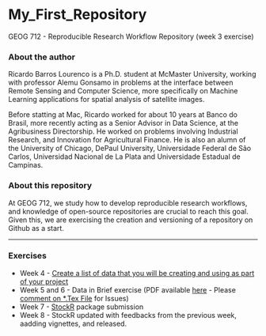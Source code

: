 # My_First_Repository
GEOG 712 - Reproducible Research Workflow Repository (week 3 exercise)

### About the author
Ricardo Barros Lourenco is a Ph.D. student at McMaster University, working with professor Alemu Gonsamo in problems at 
the interface between Remote Sensing and Computer Science, more specifically on Machine Learning applications for 
spatial analysis of satellite images. 

Before statting at Mac, Ricardo worked for about 10 years at Banco do Brasil, more recently acting as a Senior Advisor 
in Data Science, at the Agribusiness Directorship. He worked on problems involving Industrial Research, and Innovation 
for Agricultural Finance. He is also an alumn of the University of Chicago, DePaul University, Universidade Federal de 
São Carlos, Universidad Nacional de La Plata and Universidade Estadual de Campinas.

### About this repository
At GEOG 712, we study how to develop reproducible research workflows, and knowledge of open-source repositories are 
crucial to reach this goal. Given this, we are exercising the creation and versioning of a repository on Github as a 
start.

---

### Exercises

- Week 4 - [Create a list of data that you will be creating and using as part of your project](https://github.com/ricardobarroslourenco/My_First_Repository/blob/main/week4-ProjectDataAnalysis.md)
- Week 5 and 6 -  Data in Brief exercise (PDF available [here](https://github.com/ricardobarroslourenco/My_First_Repository/blob/main/DataInBrief/pdfs/Data_In_Brief_v01_Nov02.pdf) - Please [comment on *.Tex File](https://github.com/ricardobarroslourenco/My_First_Repository/blob/main/DataInBrief/dib-template.tex) for Issues)
- Week 7 - [StockR](https://github.com/ricardobarroslourenco/stockR) package submission
- Week 8 - StockR updated with feedbacks from the previous week, aadding vignettes, and released.